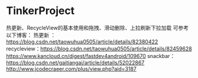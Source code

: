 # TinkerProject
热更新、RecycleView的基本使用和拖拽、滑动删除、上拉刷新下拉加载
可参考以下博客：
热更新 ：https://blog.csdn.net/taowuhua0505/article/details/82380422
recycleview：https://blog.csdn.net/taowuhua0505/article/details/82459628
            https://www.kancloud.cn/digest/fastdev4android/109670
snackbar：https://blog.csdn.net/gaitiangai/article/details/52022867
            http://www.jcodecraeer.com/plus/view.php?aid=3187
